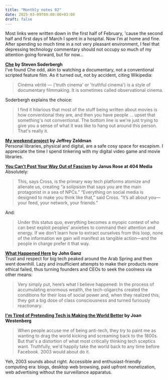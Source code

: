 ```yaml
---
title: "Monthly notes 02"
date: 2025-03-09T09:00:00+03:00
draft: false
---
```


Most links were written down in the first half of February, 'cause the second half and first days of March I spent in a hospital. Now I’m at home and fine. After spending so much time in a not very pleasant environment, I feel that depressing technology commentary should not occupy so much of my attention going forward, but for now…

**[Che](https://en.wikipedia.org/wiki/Che_(2008_film)) by Steven Soderbergh**  
I’ve found Che odd, akin to watching a documentary, not a conventional scripted feature film. As it turned out, not by accident, citing Wikipedia:
>Cinéma vérité — ('truth cinema' or 'truthful cinema') is a style of documentary filmmaking. It is sometimes called observational cinema.

Soderbergh explains the choice:
>I find it hilarious that most of the stuff being written about movies is how conventional they are, and then you have people … upset that something's not conventional. The bottom line is we're just trying to give you a sense of what it was like to hang out around this person. That's really it.

**[My weekend project](https://zeldman.com/2025/02/02/my-weekend-project-collage-music-standards-neurodiversity/) by Jeffrey Zeldman**  
Personal libraries, physical and digital, are a safe cosy space for escapism. I appreciate the time I spend tinkering with my digital video game and movie libraries.

**[You Can’t Post Your Way Out of Fascism](https://www.404media.co/you-cant-post-your-way-out-of-fascism/) by Janus Rose at 404 Media**  
Absolutely:
>This, says Cross, is the primary way tech platforms atomize and alienate us, creating “a solipsism that says you are the main protagonist in a sea of NPCs.” “Everything on social media is designed to make you think like that,” said Cross. “It’s all about you—your feed, your network, your friends.”

And:
>Under this status quo, everything becomes a myopic contest of who can best exploit peoples’ anxieties to command their attention and energy. If we don’t learn how to extract ourselves from this loop, none of the information we gain will manifest as tangible action—and the people in charge prefer it that way.

**[What Happened Here](https://www.unpopularfront.news/p/what-happened-here) by John Ganz**  
Trust and respect for big tech peaked around the Arab Spring and then went downhill. Lazy and insufficient attempts to make their products more ethical failed, thus turning founders and CEOs to seek the coolness via other means:
>Very simply put, here’s what I believe happened: In the process of accumulating enormous wealth, the tech-oligarchs created the conditions for their loss of social power and, when they realized this, they got a big dose of class consciousness and turned furiously reactionary.

**[I'm Tired of Pretending Tech is Making the World Better](https://www.joanwestenberg.com/im-tired-of-pretending-tech-is-making-the-world-better/) by Joan Westenberg**  
>When people accuse me of being anti-tech, they try to paint me as wanting to drag the world kicking and screaming back to the 1800s. But that's a distortion of what most critically thinking tech sceptics want. Truthfully, we'd happily take the world back to any time before Facebook. 2003 would about do it.

Yeh, 2003 sounds about right. Accessible and enthusiast-friendly computing era: blogs, desktop web browsing, paid upfront monetization, web advertising without the surveillance apparatus. 
